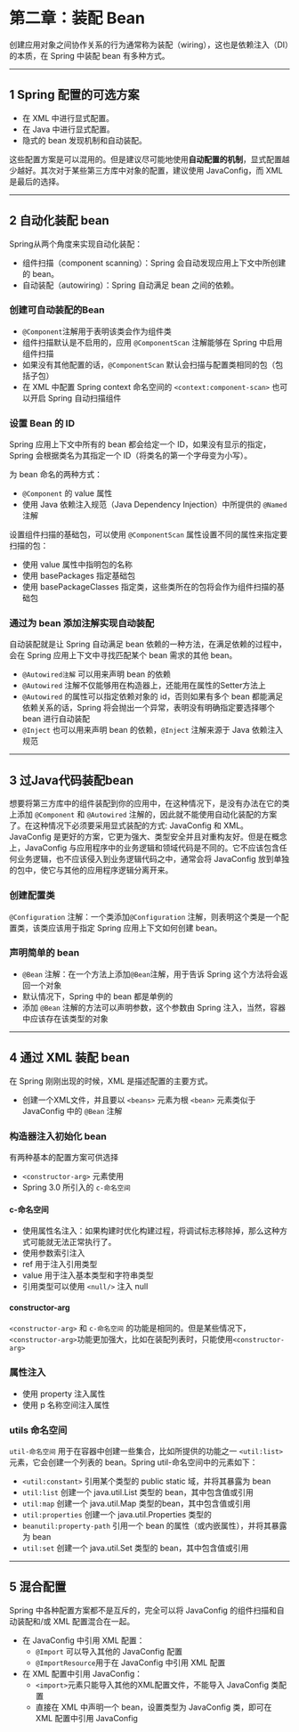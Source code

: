 # 第二章：装配 Bean

创建应用对象之间协作关系的行为通常称为装配（wiring），这也是依赖注入（DI）的本质，在 Spring 中装配 bean 有多种方式。

---
## 1 Spring 配置的可选方案

- 在 XML 中进行显式配置。
- 在 Java 中进行显式配置。
- 隐式的 bean 发现机制和自动装配。

这些配置方案是可以混用的。但是建议尽可能地使用**自动配置的机制**，显式配置越少越好。其次对于某些第三方库中对象的配置，建议使用 JavaConfig，而 XML 是最后的选择。

---
## 2 自动化装配 bean

Spring从两个角度来实现自动化装配：

- 组件扫描（component scanning）：Spring 会自动发现应用上下文中所创建的 bean。
- 自动装配（autowiring）：Spring 自动满足 bean 之间的依赖。

### 创建可自动装配的Bean

-  `@Component`注解用于表明该类会作为组件类
- 组件扫描默认是不启用的，应用 `@ComponentScan` 注解能够在 Spring 中启用组件扫描
- 如果没有其他配置的话，`@ComponentScan` 默认会扫描与配置类相同的包（包括子包）
- 在 XML 中配置 Spring context 命名空间的 `<context:component-scan>` 也可以开启 Spring 自动扫描组件

### 设置 Bean 的 ID

Spring 应用上下文中所有的 bean 都会给定一个 ID，如果没有显示的指定，Spring 会根据类名为其指定一个 ID（将类名的第一个字母变为小写）。

为 bean 命名的两种方式：

-  `@Component` 的 value 属性
- 使用 Java 依赖注入规范（Java Dependency Injection）中所提供的 `@Named` 注解

设置组件扫描的基础包，可以使用 `@ComponentScan` 属性设置不同的属性来指定要扫描的包：

- 使用 value 属性中指明包的名称
- 使用 basePackages 指定基础包
- 使用 basePackageClasses 指定类，这些类所在的包将会作为组件扫描的基础包

### 通过为 bean 添加注解实现自动装配

自动装配就是让 Spring 自动满足 bean 依赖的一种方法，在满足依赖的过程中，会在 Spring 应用上下文中寻找匹配某个 bean 需求的其他 bean。

-  `@Autowired注解` 可以用来声明 bean 的依赖
 -  `@Autowired` 注解不仅能够用在构造器上，还能用在属性的Setter方法上
 -  `@Autowired` 的属性可以指定依赖对象的 id，否则如果有多个 bean 都能满足依赖关系的话，Spring 将会抛出一个异常，表明没有明确指定要选择哪个 bean 进行自动装配
-  `@Inject` 也可以用来声明 bean 的依赖，`@Inject` 注解来源于 Java 依赖注入规范

---
## 3 过Java代码装配bean

想要将第三方库中的组件装配到你的应用中，在这种情况下，是没有办法在它的类上添加 `@Component` 和 `@Autowired` 注解的，因此就不能使用自动化装配的方案了。在这种情况下必须要采用显式装配的方式: JavaConfig 和 XML。JavaConfig 是更好的方案，它更为强大、类型安全并且对重构友好。但是在概念上，JavaConfig 与应用程序中的业务逻辑和领域代码是不同的。它不应该包含任何业务逻辑，也不应该侵入到业务逻辑代码之中，通常会将  JavaConfig 放到单独的包中，使它与其他的应用程序逻辑分离开来。

### 创建配置类

`@Configuration` 注解：一个类添加`@Configuration` 注解，则表明这个类是一个配置类，该类应该用于指定 Spring 应用上下文如何创建 bean。

### 声明简单的 bean

- `@Bean` 注解：在一个方法上添加`@Bean`注解，用于告诉 Spring 这个方法将会返回一个对象
- 默认情况下，Spring 中的 bean 都是单例的
- 添加 `@Bean` 注解的方法可以声明参数，这个参数由 Spring 注入，当然，容器中应该存在该类型的对象

---
## 4 通过 XML 装配 bean

在 Spring 刚刚出现的时候，XML 是描述配置的主要方式。

- 创建一个XML文件，并且要以 `<beans>` 元素为根
`<bean>` 元素类似于 JavaConfig 中的 `@Bean` 注解

### 构造器注入初始化 bean

有两种基本的配置方案可供选择

-  `<constructor-arg>` 元素使用
- Spring 3.0 所引入的 `c-命名空间`

#### c-命名空间

- 使用属性名注入：如果构建时优化构建过程，将调试标志移除掉，那么这种方式可能就无法正常执行了。
- 使用参数索引注入
- ref 用于注入引用类型
- value 用于注入基本类型和字符串类型
- 引用类型可以使用 `<null/>` 注入 null

#### constructor-arg

`<constructor-arg>` 和 `c-命名空间` 的功能是相同的。但是某些情况下，`<constructor-arg>`功能更加强大，比如在装配列表时，只能使用`<constructor-arg>`

### 属性注入

- 使用 property 注入属性
- 使用 p 名称空间注入属性

### utils 命名空间

`util-命名空间` 用于在容器中创建一些集合，比如所提供的功能之一 `<util:list>` 元素，它会创建一个列表的 bean。Spring util-命名空间中的元素如下：

- `<util:constant>` 引用某个类型的 public static 域，并将其暴露为 bean
- `util:list` 创建一个 java.util.List 类型的 bean，其中包含值或引用
- `util:map` 创建一个 java.util.Map 类型的bean，其中包含值或引用
- `util:properties` 创建一个 java.util.Properties 类型的
- `beanutil:property-path` 引用一个 bean 的属性（或内嵌属性），并将其暴露为 bean
- `util:set` 创建一个 java.util.Set 类型的 bean，其中包含值或引用

---
## 5 混合配置

Spring 中各种配置方案都不是互斥的，完全可以将 JavaConfig 的组件扫描和自动装配和/或 XML 配置混合在一起。

- 在 JavaConfig 中引用 XML 配置：
  - `@Import` 可以导入其他的 JavaConfig 配置
  - `@ImportResource`用于在 JavaConfig 中引用 XML 配置
- 在 XML 配置中引用 JavaConfig：
  - `<import>`元素只能导入其他的XML配置文件，不能导入 JavaConfig 类配置
  - 直接在 XML 中声明一个 bean，设置类型为 JavaConfig 类，即可在 XML 配置中引用 JavaConfig
